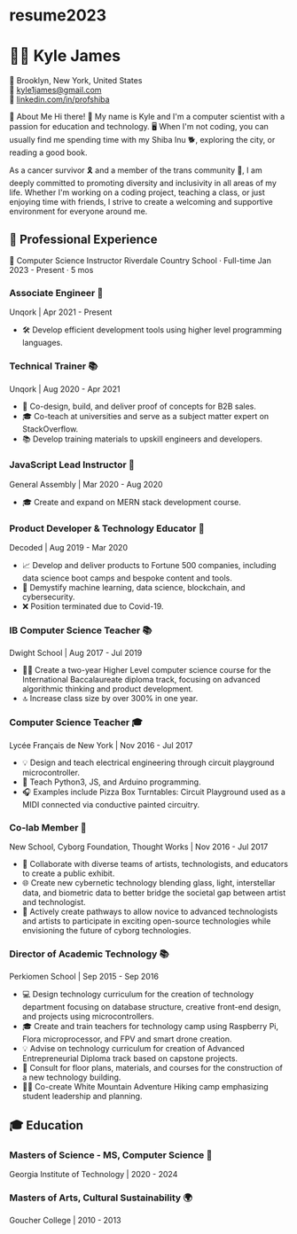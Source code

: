 # resume2023
# 👨‍💻 Kyle James

📍 Brooklyn, New York, United States  
📧 kyle1james@gmail.com  
💼 [linkedin.com/in/profshiba](linkedin.com/in/profshiba)

👋 About Me
Hi there! 👋 My name is Kyle and I'm a computer scientist with a passion for education and technology. 🖥️ When I'm not coding, you can usually find me spending time with my Shiba Inu 🐕, exploring the city, or reading a good book.

As a cancer survivor 🎗️ and a member of the trans community 🌈, I am deeply committed to promoting diversity and inclusivity in all areas of my life. Whether I'm working on a coding project, teaching a class, or just enjoying time with friends, I strive to create a welcoming and supportive environment for everyone around me.

## 💼 Professional Experience

💼 Computer Science Instructor
Riverdale Country School · Full-time
Jan 2023 - Present · 5 mos


### Associate Engineer 🚀
Unqork | Apr 2021 - Present

- 🛠️ Develop efficient development tools using higher level programming languages.

### Technical Trainer 📚
Unqork | Aug 2020 - Apr 2021

- 🚀 Co-design, build, and deliver proof of concepts for B2B sales.
- 🎓 Co-teach at universities and serve as a subject matter expert on StackOverflow.
- 📚 Develop training materials to upskill engineers and developers.

### JavaScript Lead Instructor 🌟
General Assembly | Mar 2020 - Aug 2020

- 🎓 Create and expand on MERN stack development course.

### Product Developer & Technology Educator 🚀
Decoded | Aug 2019 - Mar 2020

- 📈 Develop and deliver products to Fortune 500 companies, including data science boot camps and bespoke content and tools.
- 🤖 Demystify machine learning, data science, blockchain, and cybersecurity.
- ❌ Position terminated due to Covid-19.

### IB Computer Science Teacher 📚
Dwight School | Aug 2017 - Jul 2019

- 👨‍🏫 Create a two-year Higher Level computer science course for the International Baccalaureate diploma track, focusing on advanced algorithmic thinking and product development.
- 🔝 Increase class size by over 300% in one year.

### Computer Science Teacher 🎓
Lycée Français de New York | Nov 2016 - Jul 2017

- 💡 Design and teach electrical engineering through circuit playground microcontroller.
- 🐍 Teach Python3, JS, and Arduino programming.
- 🎧 Examples include Pizza Box Turntables: Circuit Playground used as a MIDI connected via conductive painted circuitry.

### Co-lab Member 🚀
New School, Cyborg Foundation, Thought Works | Nov 2016 - Jul 2017

- 🔬 Collaborate with diverse teams of artists, technologists, and educators to create a public exhibit.
- 🌐 Create new cybernetic technology blending glass, light, interstellar data, and biometric data to better bridge the societal gap between artist and technologist.
- 🤖 Actively create pathways to allow novice to advanced technologists and artists to participate in exciting open-source technologies while envisioning the future of cyborg technologies.

### Director of Academic Technology 📚
Perkiomen School | Sep 2015 - Sep 2016

- 💻 Design technology curriculum for the creation of technology department focusing on database structure, creative front-end design, and projects using microcontrollers.
- 🎓 Create and train teachers for technology camp using Raspberry Pi, Flora microprocessor, and FPV and smart drone creation.
- 💡 Advise on technology curriculum for creation of Advanced Entrepreneurial Diploma track based on capstone projects.
- 🏢 Consult for floor plans, materials, and courses for the construction of a new technology building.
- 🧗‍♂️ Co-create White Mountain Adventure Hiking camp emphasizing student leadership and planning.

## 🎓 Education

### Masters of Science - MS, Computer Science 🤖
Georgia Institute of Technology | 2020 - 2024

### Masters of Arts, Cultural Sustainability 🌍
Goucher College | 2010 - 2013
